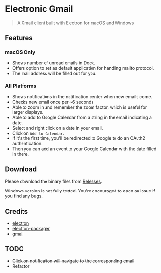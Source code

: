 # Electronic Gmail

> A Gmail client built with Electron for macOS and Windows

## Features

### macOS Only

- Shows number of unread emails in Dock.
- Offers option to set as default application for handling mailto protocol.
 - The mail address will be filled out for you.

### All Platforms

- Shows notifications in the notification center when new emails come.
- Checks new email once per ~6 seconds
- Able to zoom in and remember the zoom factor, which is useful for larger displays.
- Able to add to Google Calendar from a string in the email indicating a date.
 - Select and right click on a date in your email.
 - Click on `Add to Calendar`.
 - If it's the first time, you'll be redirected to Google to do an OAuth2 authentication.
 - Then you can add an event to your Google Calendar with the date filled in there.

## Download

Please download the binary files from [Releases](https://github.com/764664/electronic-gmail/releases).

Windows version is not fully tested. You're encouraged to open an issue if you find any bugs.

## Credits

- [electron](https://github.com/electron/electron)
- [electron-packager](https://github.com/electron-userland/electron-packager)
- [gmail](https://github.com/paulot/gmail)

## TODO

- ~~Click on notification will navigate to the corresponding email~~
- Refactor